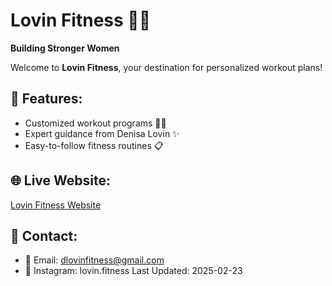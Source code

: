 # Lovin Fitness 💪💖  
**Building Stronger Women**  

Welcome to **Lovin Fitness**, your destination for personalized workout plans!  

## 🚀 Features:
- Customized workout programs 🏋️‍♀️
- Expert guidance from Denisa Lovin ✨
- Easy-to-follow fitness routines 📋

## 🌐 Live Website:
[Lovin Fitness Website](https://lovin-fitness.vercel.app)

## 📩 Contact:
- 📧 Email: dlovinfitness@gmail.com
- 📸 Instagram: lovin.fitness 
Last Updated: 2025-02-23

